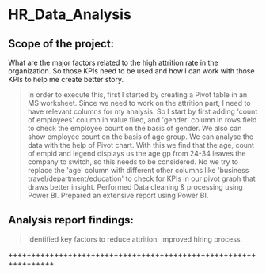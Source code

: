 # HR_Data_Analysis

Scope of the project: 
---------------------
What are the major factors related to the high attrition rate in the organization. So those KPIs need to be used and how I can work with those KPIs to help me create better story.
>In order to execute this, first I started by creating a Pivot table in an MS worksheet.
>Since we need to work on the attrition part, I need to have relevant columns for my analysis. So I start by first adding 'count of employees' column in value filed, and 'gender' column in rows field to check the employee count on the basis of gender. We also can show employee count on the basis of age group. We can analyse the data with the help of Pivot chart. With this we find that the age, count of empid and legend displays us the age gp from 24-34 leaves the company to switch, so this needs to be considered.
>No we try to replace the 'age' column with different other columns like 'business travel/department/education' to check for KPIs in our pivot graph that draws better insight.
>Performed Data cleaning & processing using Power BI.
>Prepared an extensive report using Power BI.

Analysis report findings:
-------------------------
>Identified key factors to reduce attrition.
>Improved hiring process.

++++++++++++++++++++++++++++++++++++++++++++++++++++++++++++++++
